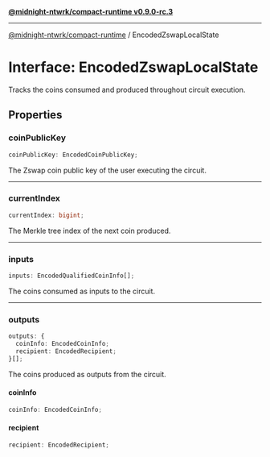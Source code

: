 [**@midnight-ntwrk/compact-runtime v0.9.0-rc.3**](../README.md)

***

[@midnight-ntwrk/compact-runtime](../globals.md) / EncodedZswapLocalState

# Interface: EncodedZswapLocalState

Tracks the coins consumed and produced throughout circuit execution.

## Properties

### coinPublicKey

```ts
coinPublicKey: EncodedCoinPublicKey;
```

The Zswap coin public key of the user executing the circuit.

***

### currentIndex

```ts
currentIndex: bigint;
```

The Merkle tree index of the next coin produced.

***

### inputs

```ts
inputs: EncodedQualifiedCoinInfo[];
```

The coins consumed as inputs to the circuit.

***

### outputs

```ts
outputs: {
  coinInfo: EncodedCoinInfo;
  recipient: EncodedRecipient;
}[];
```

The coins produced as outputs from the circuit.

#### coinInfo

```ts
coinInfo: EncodedCoinInfo;
```

#### recipient

```ts
recipient: EncodedRecipient;
```
